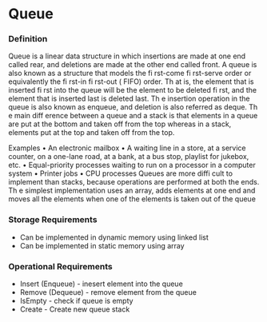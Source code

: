 # Queue

### Definition

 Queue is a linear data structure in which insertions are made at one end called rear, and deletions are made
at the other end called front. A queue is also known as a structure that models the fi rst-come fi rst-serve order
or equivalently the fi rst-in fi rst-out ( FIFO) order. Th at is, the element that is inserted fi rst into the queue will
be the element to be deleted fi rst, and the element that is inserted last is deleted last. Th e insertion operation
in the queue is also known as enqueue, and deletion is also referred as deque. Th e main diff erence between a
queue and a stack is that elements in a queue are put at the bottom and taken off from the top whereas in a
stack, elements put at the top and taken off from the top.

Examples
 • An electronic mailbox
 • A waiting line in a store, at a service counter, on a one-lane road, at a bank, at a bus stop, playlist for
jukebox, etc.
 • Equal-priority processes waiting to run on a processor in a computer system
 • Printer jobs
 • CPU processes
Queues are more diffi cult to implement than stacks, because operations are performed at both the ends.
Th e simplest implementation uses an array, adds elements at one end and moves all the elements when one of
the elements is taken out of the queue

### Storage Requirements

- Can be implemented in dynamic memory using linked list
- Can be implemented in static memory using array

### Operational Requirements

- Insert (Enqueue) - inesert element into the queue
- Remove (Dequeue) - remove element from the queue
- IsEmpty - check if queue is empty
- Create - Create new queue stack
